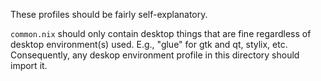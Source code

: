 These profiles should be fairly self-explanatory.

`common.nix` should only contain desktop things that are fine regardless of desktop environment(s) used. E.g., "glue" for gtk and qt, stylix, etc. Consequently, any deskop environment profile in this directory should import it.
